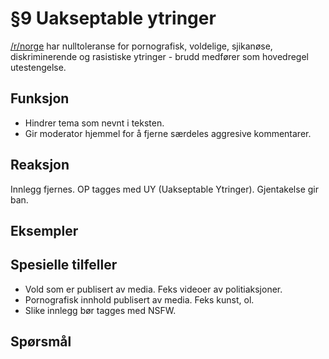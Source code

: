 # §9 Uakseptable ytringer
[/r/norge](https://old.reddit.com/r/norge) har nulltoleranse for pornografisk, voldelige, sjikanøse, diskriminerende og rasistiske ytringer - brudd medfører som hovedregel utestengelse.

## Funksjon
* Hindrer tema som nevnt i teksten.
* Gir moderator hjemmel for å fjerne særdeles aggresive kommentarer.

## Reaksjon
Innlegg fjernes. OP tagges med UY (Uakseptable Ytringer). Gjentakelse gir ban.

## Eksempler
## Spesielle tilfeller
* Vold som er publisert av media. Feks videoer av politiaksjoner.
* Pornografisk innhold publisert av media. Feks kunst, ol. 
* Slike innlegg bør tagges med NSFW.

## Spørsmål
